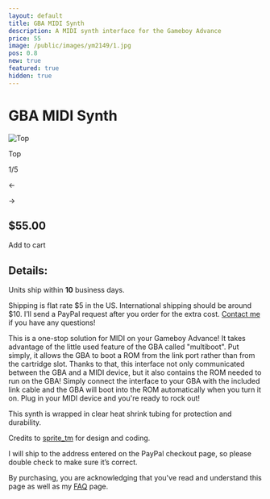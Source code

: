 ```yaml
---
layout: default
title: GBA MIDI Synth
description: A MIDI synth interface for the Gameboy Advance
price: 55
image: /public/images/ym2149/1.jpg
pos: 0.8
new: true
featured: true
hidden: true
---
```

# GBA MIDI Synth

<div class="gallery">
	<img src="{{ site.baseurl }}public/images/ym2149/1.jpg" alt="Top" id="gallery_image" onclick="cycle(1); return false;">
	<p id="gallery_subtitle">Top</p>
	<p id="gallery_pos_text">1/5</p>
	<div id="gallery_nav">
		<p id="gallery_nav_left" onclick="cycle(0); return false;">←</p>
		<p id="gallery_nav_right" onclick="cycle(1); return false;">→</p>
	</div>
</div>

## $55.00

<form id="paypal" target="paypal" action="https://www.paypal.com/cgi-bin/webscr" method="post">
<input type="hidden" name="cmd" value="_s-xclick">
<input type="hidden" name="hosted_button_id" value="YDCC4Q4CKXMZY">
</form>


<div class="addToCart noselect" onclick="addToCart()">
  Add to cart
</div>

## Details:

Units ship within **10** business days.

Shipping is flat rate $5 in the US. International shipping should be around $10. I’ll send a PayPal request after you order for the extra cost. [Contact me](mailto:bro@catskull.net) if you have any questions!

This is a one-stop solution for MIDI on your Gameboy Advance! It takes advantage of the little used feature of the GBA called "multiboot". Put simply, it allows the GBA to boot a ROM from the link port rather than from the cartridge slot. Thanks to that, this interface not only communicated between the GBA and a MIDI device, but it also contains the ROM needed to run on the GBA! Simply connect the interface to your GBA with the included link cable and the GBA will boot into the ROM automatically when you turn it on. Plug in your MIDI device and you're ready to rock out!

This synth is wrapped in clear heat shrink tubing for protection and durability.

Credits to [sprite_tm](http://spritesmods.com/) for design and coding.

I will ship to the address entered on the PayPal checkout page, so please double check to make sure it’s correct.

By purchasing, you are acknowledging that you've read and understand this page as well as my [FAQ](/faq) page.

<script src="{{ site.baseurl }}public/js/ym2149gallery.js"></script>
